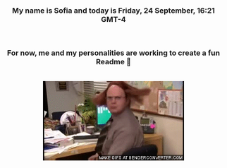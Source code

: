 


<div align="center">
<h3 >My name is Sofia and today is Friday, 24 September, 16:21 GMT-4</h3><br>
<h3 >For now, me and my personalities are working to create a fun Readme 👋
</h3><br>
<img src='img/dwight.gif' alt='working...'/>
</div>
